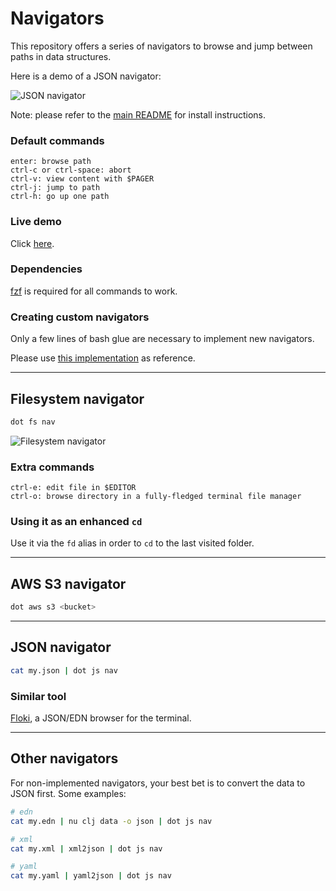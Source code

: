 # Navigators

This repository offers a series of navigators to browse and jump between paths in data structures.

Here is a demo of a JSON navigator:

![JSON navigator](https://user-images.githubusercontent.com/3226564/59977238-41f18300-95a5-11e9-8537-ae48f8ee712b.gif)

Note: please refer to the [main README](https://github.com/denisidoro/dotfiles/blob/master/README.md) for install instructions.

### Default commands

```
enter: browse path
ctrl-c or ctrl-space: abort
ctrl-v: view content with $PAGER
ctrl-j: jump to path
ctrl-h: go up one path
```

### Live demo

Click [here](https://www.katacoda.com/denisidoro/scenarios/navigators).

### Dependencies

[fzf](https://github.com/junegunn/fzf) is required for all commands to work.

### Creating custom navigators

Only a few lines of bash glue are necessary to implement new navigators.

Please use [this implementation](https://github.com/denisidoro/dotfiles/blob/master/scripts/js/nav) as reference.


---

## Filesystem navigator

```sh
dot fs nav
```

![Filesystem navigator](https://user-images.githubusercontent.com/3226564/59693889-05491480-91be-11e9-89dc-b5827cc15a20.gif)

### Extra commands

```
ctrl-e: edit file in $EDITOR
ctrl-o: browse directory in a fully-fledged terminal file manager
```

### Using it as an enhanced `cd`

Use it via the `fd` alias in order to `cd` to the last visited folder.


---

## AWS S3 navigator

```sh
dot aws s3 <bucket>
```


---

## JSON navigator

```sh
cat my.json | dot js nav
```

### Similar tool

[Floki](https://github.com/denisidoro/floki), a JSON/EDN browser for the terminal.


---

## Other navigators

For non-implemented navigators, your best bet is to convert the data to JSON first. Some examples:

```sh
# edn
cat my.edn | nu clj data -o json | dot js nav

# xml
cat my.xml | xml2json | dot js nav

# yaml
cat my.yaml | yaml2json | dot js nav
```
